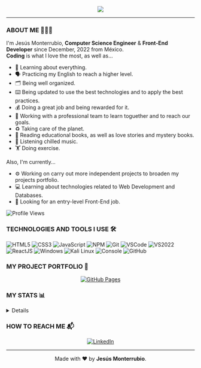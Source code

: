 <div align="center">
  <img src="https://readme-typing-svg.herokuapp.com?font=Comfortaa&color=%23DAA520&size=30&center=true&vCenter=true&width=450&lines=HI+THERE!+%F0%9F%91%8B;I'M+JESUS+MONTERRUBIO+%F0%9F%98%8E;FRONT-END+DEVELOPER+%F0%9F%92%BB;PLEASE+TO+MEET+YOU!+%F0%9F%99%8C">
  <br>
  
  ---
</div>

### ABOUT ME 👨🏽‍💻 

I'm Jesús Monterrubio, **Computer Science Engineer** & **Front-End Developer** since December, 2022 from México.
<br>
**Coding** is what I love the most, as well as...

- 🧠 Learning about everything.
- 🗣 Practicing my English to reach a higher level.
- 🗂️ Being well organized. 
- ⌨️ Being updated to use the best technologies and to apply the best practices.
- 💰 Doing a great job and being rewarded for it.
- 👥 Working with a professional team to learn toguether and to reach our goals.
- ♻️ Taking care of the planet.
- 📖 Reading educational books, as well as love stories and mystery books.
- 🎷 Listening chilled music.
- 🏋️ Doing exercise.

Also, I'm currently...

- ⚙️ Working on carry out more independent projects to broaden my projects portfolio.
- 💻 Learning about technologies related to Web Development and Databases. 
- 🔭 Looking for an entry-level Front-End job.

![Profile Views](https://komarev.com/ghpvc/?username=v-crypt)

### TECHNOLOGIES AND TOOLS I USE 🛠

![HTML5](https://img.icons8.com/color/30/html-5.png)
![CSS3](https://img.icons8.com/color/30/css3.png)
![JavaScript](https://img.icons8.com/color/30/javascript.png)
![NPM](https://img.icons8.com/color/30/npm.png)
![Git](https://img.icons8.com/color/30/git.png)
![VSCode](https://img.icons8.com/color/30/visual-studio-code-2019.png)
![VS2022](https://img.icons8.com/color/30/visual-studio.png)
![ReactJS](https://img.icons8.com/color/30/react-native.png)
![Windows](https://img.icons8.com/color/30/windows-10.png)
![Kali Linux](https://img.icons8.com/color/30/kali-linux.png)
![Console](https://img.icons8.com/color/30/console.png)
![GitHub](https://img.icons8.com/material-outlined/30/github.png)

### MY PROJECT PORTFOLIO 💼

<div align="center">
  <a href="https://V-Crypt.github.io"><img src="https://img.shields.io/badge/-GitHub_Pages-444444?style=flat-square&logo=GitHub&logoColor=white" alt="GitHub Pages"></a>
</div>

### MY STATS 📊

<details>
<table style="text-align:center">
<tr>
<th> ⚡ GitHub </th>
<th> ⚡ Wakatime </th>
</tr>
<tr>
<td>

[![V-Crypt Github Stats](https://github-readme-stats.vercel.app/api?username=V-Crypt&theme=tokyonight)](https://github.com/V-Crypt/github-readme-stats)
</td>
<td>

[![V-Crypt's wakatime stats](https://github-readme-stats.vercel.app/api/wakatime?username=V_Crypt&theme=tokyonight&layout=compact&custom_title=Jesús+Monterrubio's+Wakatime+Stats)](https://github.com/V_Crypt/github-readme-stats)
</td>
</tr>
</table>
</details>

### HOW TO REACH ME 📬

<div align="center">
  <a href="https://www.linkedin.com/in/jsmonterrubio/"><img src="https://img.shields.io/badge/-LinkedIn-0e76a8?style=flat-square&logo=Linkedin&logoColor=white" alt="LinkedIn"></a>
  <br>
  
  ---  
  Made with ❤️ by **Jesús Monterrubio**.
</div>
